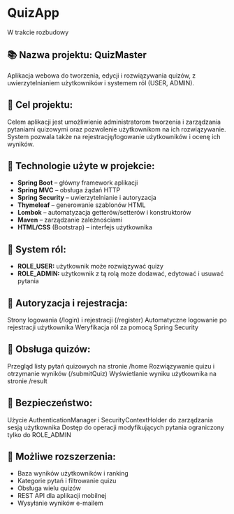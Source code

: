 # QuizApp
W trakcie rozbudowy

## 📚 Nazwa projektu: QuizMaster
Aplikacja webowa do tworzenia, edycji i rozwiązywania quizów, z uwierzytelnianiem użytkowników i systemem ról (USER, ADMIN).


## 🎯 Cel projektu:
Celem aplikacji jest umożliwienie administratorom tworzenia i zarządzania pytaniami quizowymi oraz pozwolenie użytkownikom na ich rozwiązywanie. System pozwala także na rejestrację/logowanie użytkowników i ocenę ich wyników.


## 🧰 Technologie użyte w projekcie:
- **Spring Boot** – główny framework aplikacji
- **Spring MVC** – obsługa żądań HTTP
- **Spring Security** – uwierzytelnianie i autoryzacja
- **Thymeleaf** – generowanie szablonów HTML
- **Lombok** – automatyzacja getterów/setterów i konstruktorów
- **Maven** – zarządzanie zależnościami
- **HTML/CSS** (Bootstrap) – interfejs użytkownika


## 👤 System ról:
- **ROLE_USER:** użytkownik może rozwiązywać quizy
- **ROLE_ADMIN:** użytkownik z tą rolą może dodawać, edytować i usuwać pytania


## 🔐 Autoryzacja i rejestracja:
Strony logowania (/login) i rejestracji (/register)
Automatyczne logowanie po rejestracji użytkownika
Weryfikacja ról za pomocą Spring Security


## 📄 Obsługa quizów:
Przegląd listy pytań quizowych na stronie /home
Rozwiązywanie quizu i otrzymanie wyników (/submitQuiz)
Wyświetlanie wyniku użytkownika na stronie /result


## 🔐 Bezpieczeństwo:
Użycie AuthenticationManager i SecurityContextHolder do zarządzania sesją użytkownika
Dostęp do operacji modyfikujących pytania ograniczony tylko do ROLE_ADMIN


## 🔄 Możliwe rozszerzenia:
- Baza wyników użytkowników i ranking
- Kategorie pytań i filtrowanie quizu
- Obsługa wielu quizów
- REST API dla aplikacji mobilnej
- Wysyłanie wyników e-mailem
